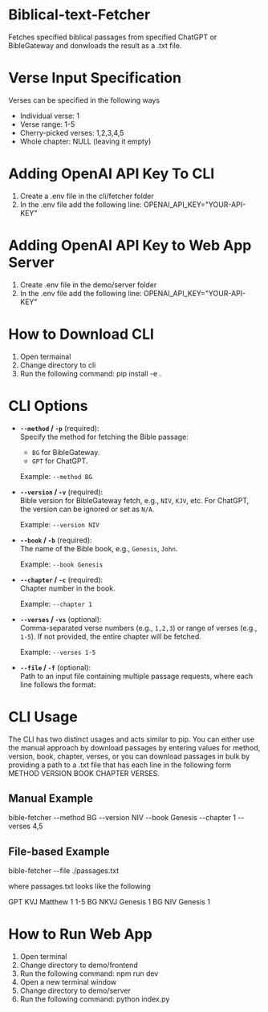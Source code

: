 # Biblical-text-Fetcher
Fetches specified biblical passages from specified ChatGPT or BibleGateway and donwloads the result as a .txt file. 

# Verse Input Specification
Verses can be specified in the following ways

* Individual verse: 1
* Verse range: 1-5
* Cherry-picked verses: 1,2,3,4,5
* Whole chapter: NULL (leaving it empty)

# Adding OpenAI API Key To CLI
1) Create a .env file in the cli/fetcher folder
2) In the .env file add the following line: OPENAI_API_KEY="YOUR-API-KEY"

# Adding OpenAI API Key to Web App Server
1) Create .env file in the demo/server folder
2) In the .env file add the following line: OPENAI_API_KEY="YOUR-API-KEY"
   
# How to Download CLI
1) Open termainal
2) Change directory to cli
3) Run the following command: pip install -e .

# CLI Options

- **`--method` / `-p`** (required):  
  Specify the method for fetching the Bible passage:
  - `BG` for BibleGateway.
  - `GPT` for ChatGPT.
  
  Example: `--method BG`

- **`--version` / `-v`** (required):  
  Bible version for BibleGateway fetch, e.g., `NIV`, `KJV`, etc. For ChatGPT, the version can be ignored or set as `N/A`.

  Example: `--version NIV`

- **`--book` / `-b`** (required):  
  The name of the Bible book, e.g., `Genesis`, `John`.

  Example: `--book Genesis`

- **`--chapter` / `-c`** (required):  
  Chapter number in the book.

  Example: `--chapter 1`

- **`--verses` / `-vs`** (optional):  
  Comma-separated verse numbers (e.g., `1,2,3`) or range of verses (e.g., `1-5`). If not provided, the entire chapter will be fetched.

  Example: `--verses 1-5`

- **`--file` / `-f`** (optional):  
  Path to an input file containing multiple passage requests, where each line follows the format:


# CLI Usage

The CLI has two distinct usages and acts similar to pip. You can either use the manual approach by download passages by entering values for method, version, book, chapter, verses, or you can download passages in bulk by providing a path to a .txt file that has each line in the following form METHOD VERSION BOOK CHAPTER VERSES. 

## Manual Example
bible-fetcher --method BG --version NIV --book Genesis --chapter 1 --verses 4,5

## File-based Example
bible-fetcher --file ./passages.txt

where passages.txt looks like the following

GPT KVJ Matthew 1 1-5
BG NKVJ Genesis 1
BG NIV Genesis 1

# How to Run Web App
1) Open terminal
2) Change directory to demo/frontend
3) Run the following command: npm run dev
4) Open a new terminal window
5) Change directory to demo/server
6) Run the following command: python index.py
